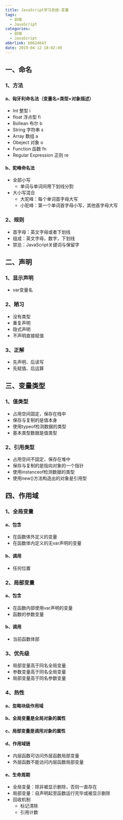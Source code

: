 ```yaml
---
title: JavaScript学习总结-变量
tags:
  - 前端
  - JavaScript
categories:
  - 前端
  - JavaScript
abbrlink: b062d643
date: 2019-04-12 18:02:49
---
```


## 一、命名

### 1、方法

#### a、匈牙利命名法（变量名=类型+对象描述）
- Int 整型   i
- float 浮点型   fi
- Bollean 布尔  b
- String 字符串   s
- Array 数组   a
- Obeject 对象  o
- Function 函数  fn
- Regular Expression 正则 re
  <!--more-->

#### b、驼峰命名法
- 全部小写
  - 单词与单词间用下划线分割
- 大小写混合
  - 大驼峰：每个单词首字母大写
  - 小驼峰：第一个单词首字母小写，其他首字母大写

### 2、规则
- 首字母：英文字母或者下划线
-  组成：英文字母，数字，下划线
- 禁忌：JavaScript关键词与保留字
  
## 二、声明

### 1、显示声明
- var变量名

### 2、陋习
- 没有类型
- 重复声明
- 隐式声明
- 不声明直接赋值

### 3、正解
- 先声明、后读写
- 先赋值、后运算

## 三、变量类型

### 1、值类型
- 占用空间固定，保存在栈中
- 保存与复制的是值本身
- 使用typeof检测数据的类型
- 基本类型数据是值类型

### 2、引用类型
- 占用空间不固定，保存在堆中
- 保存与复制的是指向对象的一个指针
- 使用instanceof检测数据的类型
- 使用new()方法构造出的对象是引用型

## 四、作用域

### 1、全局变量

#### a、包含
- 在函数体外定义的变量
- 在函数体内定义的无var声明的变量

#### b、调用
- 任何位置

### 2、局部变量

#### a、包含
- 在函数内部使用var声明的变量
- 函数的参数变量

#### b、调用
- 当前函数体部

### 3、优先级
- 局部变量高于同名全局变量
- 参数变量高于同名全局变量
- 局部变量高于同名参数变量

### 4、热性

#### a、忽略块级作用域

#### b、全局变量是全局对象的属性

#### c、局部变量是调用对象的属性

#### d、作用域链
- 内层函数可访问外层函数局部变量
- 外层函数不能访问内层函数局部变量

#### e、生命周期
- 全局变量：除非被显示删除，否则一直存在
- 局部变量：自声明起至函数运行完毕或被显示删除
- 回收机制
  - 标记清除
  - 引用计数


































